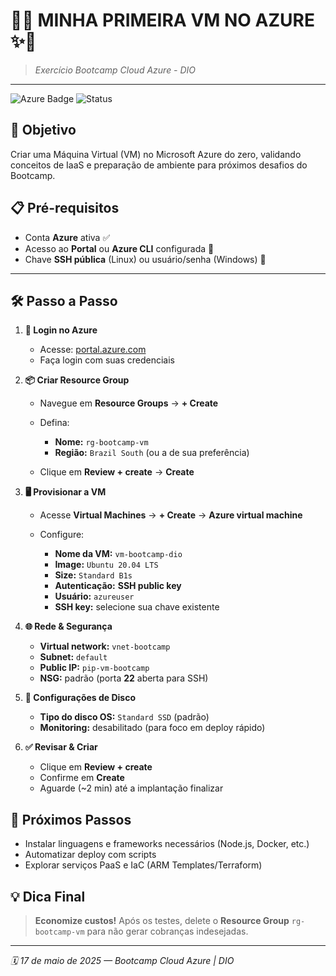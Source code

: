 # 🚀✨ MINHA PRIMEIRA VM NO AZURE ✨🚀

> *Exercício Bootcamp Cloud Azure - DIO*

---

![Azure Badge](https://img.shields.io/badge/Azure-Cloud%20Bootcamp-blue) ![Status](https://img.shields.io/badge/Status–Conclu%C3%ADdo-brightgreen)

## 🎯 Objetivo

Criar uma Máquina Virtual (VM) no Microsoft Azure do zero, validando conceitos de IaaS e preparação de ambiente para próximos desafios do Bootcamp.

## 📋 Pré-requisitos

* Conta **Azure** ativa ✅
* Acesso ao **Portal** ou **Azure CLI** configurada 🔧
* Chave **SSH pública** (Linux) ou usuário/senha (Windows) 🔑

---

## 🛠️ Passo a Passo

1. **🔐 Login no Azure**

   * Acesse: [portal.azure.com](https://portal.azure.com)
   * Faça login com suas credenciais

2. **📦 Criar Resource Group**

   * Navegue em **Resource Groups** → **+ Create**
   * Defina:

     * **Nome:** `rg-bootcamp-vm`
     * **Região:** `Brazil South` (ou a de sua preferência)
   * Clique em **Review + create** → **Create**

3. **🖥️ Provisionar a VM**

   * Acesse **Virtual Machines** → **+ Create** → **Azure virtual machine**
   * Configure:

     * **Nome da VM:** `vm-bootcamp-dio`
     * **Image:** `Ubuntu 20.04 LTS`
     * **Size:** `Standard B1s`
     * **Autenticação:** **SSH public key**
     * **Usuário:** `azureuser`
     * **SSH key:** selecione sua chave existente

4. **🌐 Rede & Segurança**

   * **Virtual network:** `vnet-bootcamp`
   * **Subnet:** `default`
   * **Public IP:** `pip-vm-bootcamp`
   * **NSG:** padrão (porta **22** aberta para SSH)

5. **💾 Configurações de Disco**

   * **Tipo do disco OS:** `Standard SSD` (padrão)
   * **Monitoring:** desabilitado (para foco em deploy rápido)

6. **✅ Revisar & Criar**

   * Clique em **Review + create**
   * Confirme em **Create**
   * Aguarde (\~2 min) até a implantação finalizar

## 🚀 Próximos Passos

* Instalar linguagens e frameworks necessários (Node.js, Docker, etc.)
* Automatizar deploy com scripts
* Explorar serviços PaaS e IaC (ARM Templates/Terraform)

## 💡 Dica Final

> **Economize custos!**
> Após os testes, delete o **Resource Group** `rg-bootcamp-vm` para não gerar cobranças indesejadas.

---

*🗓️ 17 de maio de 2025 — Bootcamp Cloud Azure | DIO*

